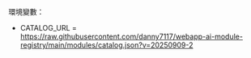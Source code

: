 環境變數：
- CATALOG_URL = https://raw.githubusercontent.com/danny7117/webapp-ai-module-registry/main/modules/catalog.json?v=20250909-2
